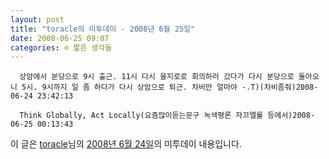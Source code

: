 ```yaml
---
layout: post
title: "toracle의 미투데이 - 2008년 6월 25일"
date: 2008-06-25 09:07
categories: ⊙ 짧은 생각들
---
```



    
      상암에서 분당으로 9시 출근. 11시 다시 을지로로 회의하러 갔다가 다시 분당으로 돌아오니 5시. 9시까지 일 좀 하다가 다시 상암으로 퇴근. 차비만 얼마야 -.T)(차비좀줘)2008-06-24 23:42:13

      Think Globally, Act Locally(요즘많이듣는문구 녹색평론 자끄엘룰 등에서)2008-06-25 00:13:43

    
    

이 글은 [toracle](http://me2day.net/toracle)님의 [2008년 6월 24일](http://me2day.net/toracle/2008/06/24#14:42:13)의 미투데이 내용입니다.


   
       
